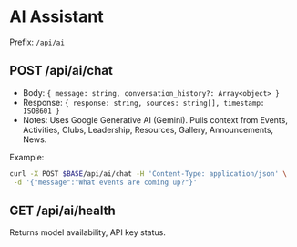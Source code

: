 # AI Assistant

Prefix: `/api/ai`

## POST /api/ai/chat
- Body: `{ message: string, conversation_history?: Array<object> }`
- Response: `{ response: string, sources: string[], timestamp: ISO8601 }`
- Notes: Uses Google Generative AI (Gemini). Pulls context from Events, Activities, Clubs, Leadership, Resources, Gallery, Announcements, News.

Example:
```bash
curl -X POST $BASE/api/ai/chat -H 'Content-Type: application/json' \
 -d '{"message":"What events are coming up?"}'
```

## GET /api/ai/health
Returns model availability, API key status.
